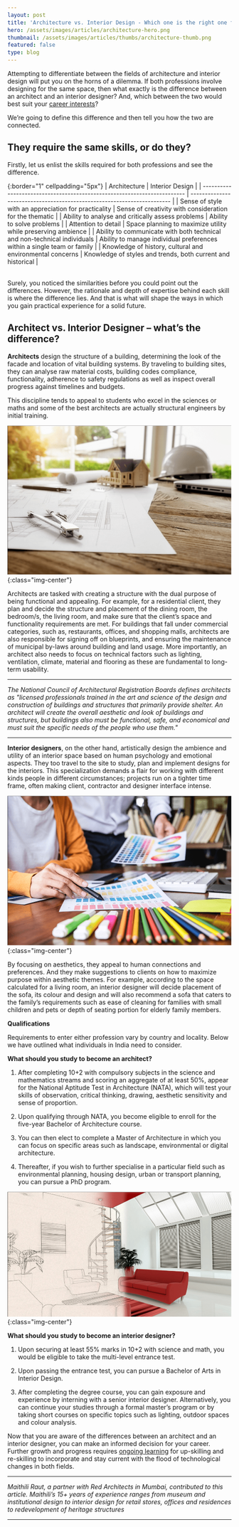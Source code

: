 ```yaml
---
layout: post
title: 'Architecture vs. Interior Design - Which one is the right one for you?'
hero: /assets/images/articles/architecture-hero.png
thumbnail: /assets/images/articles/thumbs/architecture-thumb.png
featured: false
type: blog
---
```


Attempting to differentiate between the fields of architecture and interior design will put you on the horns of a dilemma. If both professions involve designing for the same space, then what exactly is the difference between an architect and an interior designer? And, which between the two would best suit your [career interests](https://lore.online)?

We’re going to define this difference and then tell you how the two are connected.

## They require the same skills, or do they?

Firstly, let us enlist the skills required for both professions and see the difference.

{:border="1" cellpadding="5px"}
| Architecture | Interior Design |
| ------------------------------------------------------------------------ | ----------------------------------------------------------------------- |
| Sense of style with an appreciation for practicality | Sense of creativity with consideration for the thematic |
| Ability to analyse and critically assess problems | Ability to solve problems |
| Attention to detail | Space planning to maximize utility while preserving ambience |
| Ability to communicate with both technical and non-technical individuals | Ability to manage individual preferences within a single team or family |
| Knowledge of history, cultural and environmental concerns | Knowledge of styles and trends, both current and historical |

<br/>
Surely, you noticed the similarities before you could point out the differences. However, the rationale and depth of expertise behind each skill is where the difference lies. And that is what will shape the ways in which you gain practical experience for a solid future.

## Architect vs. Interior Designer – what’s the difference?

**Architects** design the structure of a building, determining the look of the facade and location of vital building systems. By traveling to building sites, they can analyse raw material costs, building codes compliance, functionality, adherence to safety regulations as well as inspect overall progress against timelines and budgets.

This discipline tends to appeal to students who excel in the sciences or maths and some of the best architects are actually structural engineers by initial training.

![ArchitechvsID-image1](/assets/images/articles/architect-image1.png){:class="img-center"}

Architects are tasked with creating a structure with the dual purpose of being functional and appealing. For example, for a residential client, they plan and decide the structure and placement of the dining room, the bedroom/s, the living room, and make sure that the client’s space and functionality requirements are met. For buildings that fall under commercial categories, such as, restaurants, offices, and shopping malls, architects are also responsible for signing off on blueprints, and ensuring the maintenance of municipal by-laws around building and land usage. More importantly, an architect also needs to focus on technical factors such as lighting, ventilation, climate, material and flooring as these are fundamental to long-term usability.

---

_The National Council of Architectural Registration Boards defines architects as "licensed professionals trained in the art and science of the design and construction of buildings and structures that primarily provide shelter. An architect will create the overall aesthetic and look of buildings and structures, but buildings also must be functional, safe, and economical and must suit the specific needs of the people who use them."_

---

**Interior designers**, on the other hand, artistically design the ambience and utility of an interior space based on human psychology and emotional aspects. They too travel to the site to study, plan and implement designs for the interiors. This specialization demands a flair for working with different kinds people in different circumstances; projects run on a tighter time frame, often making client, contractor and designer interface intense.

![ArchitechvsID-image2](/assets/images/articles/architect-image2.png){:class="img-center"}

By focusing on aesthetics, they appeal to human connections and preferences. And they make suggestions to clients on how to maximize purpose within aesthetic themes. For example, according to the space calculated for a living room, an interior designer will decide placement of the sofa, its colour and design and will also recommend a sofa that caters to the family’s requirements such as ease of cleaning for families with small children and pets or depth of seating portion for elderly family members.

**Qualifications**

Requirements to enter either profession vary by country and locality. Below we have outlined what individuals in India need to consider.

**What should you study to become an architect?**

1. After completing 10+2 with compulsory subjects in the science and mathematics streams and scoring an aggregate of at least 50%, appear for the National Aptitude Test in Architecture (NATA), which will test your skills of observation, critical thinking, drawing, aesthetic sensitivity and sense of proportion.

2. Upon qualifying through NATA, you become eligible to enroll for the five-year Bachelor of Architecture course.

3. You can then elect to complete a Master of Architecture in which you can focus on specific areas such as landscape, environmental or digital architecture.

4. Thereafter, if you wish to further specialise in a particular field such as environmental planning, housing design, urban or transport planning, you can pursue a PhD program.

![ArchitechvsID-image3](/assets/images/articles/architect-image3.png){:class="img-center"}

**What should you study to become an interior designer?**

1. Upon securing at least 55% marks in 10+2 with science and math, you would be eligible to take the multi-level entrance test.

2. Upon passing the entrance test, you can pursue a Bachelor of Arts in Interior Design.

3. After completing the degree course, you can gain exposure and experience by interning with a senior interior designer. Alternatively, you can continue your studies through a formal master’s program or by taking short courses on specific topics such as lighting, outdoor spaces and colour analysis.

Now that you are aware of the differences between an architect and an interior designer, you can make an informed decision for your career. Further growth and progress requires [ongoing learning](https://blog.lore.online/2019/02/04/lifelong-learning.html) for up-skilling and re-skilling to incorporate and stay current with the flood of technological changes in both fields.

---

_Maithili Raut, a partner with Red Architects in Mumbai, contributed to this article. Maithili’s 15+ years of experience ranges from museum and institutional design to interior design for retail stores, offices and residences to redevelopment of heritage structures_

---
